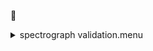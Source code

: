 &#x1F4D5; <details><summary>spectrograph validation.menu</summary><blockquote><pre>&#x1F4D5; <details><summary>spectragraph_validation.cbk</summary><blockquote><pre>&#x1F4D5; <details><summary>1079_13wave_1beam_16sums_1rep_BOTH.rcp</summary><blockquote><pre>data	rcam	both	1079.14	   16&#x1F4D5;  data	rcam	both	1079.14	   16 
data	rcam	both	1079.25	   16&#x1F4D5;  data	rcam	both	1079.25	   16 
data	rcam	both	1079.36	   16&#x1F4D5;  data	rcam	both	1079.36	   16 
data	rcam	both	1079.47	   16&#x1F4D5;  data	rcam	both	1079.47	   16 
data	rcam	both	1079.58	   16&#x1F4D5;  data	rcam	both	1079.58	   16 
data	rcam	both	1079.69	   16&#x1F4D5;  data	rcam	both	1079.69	   16 
data	rcam	both	1079.80	   16&#x1F4D5;  data	rcam	both	1079.80	   16 
data	rcam	both	1079.91	   16&#x1F4D5;  data	rcam	both	1079.91	   16 
data	rcam	both	1080.02	   16&#x1F4D5;  data	rcam	both	1080.02	   16 
data	rcam	both	1080.13	   16&#x1F4D5;  data	rcam	both	1080.13	   16 
data	rcam	both	1080.24	   16&#x1F4D5;  data	rcam	both	1080.24	   16 
data	rcam	both	1080.35	   16&#x1F4D5;  data	rcam	both	1080.35	   16 
data	rcam	both	1080.46	   16&#x1F4D5;  data	rcam	both	1080.46	   16 
The above code block covers:1.17 minutes of camera integration + hardware moves and overhead</pre></blockquote></details>The above code block covers:1.17 minutes of camera integration + hardware moves and overhead</pre></blockquote></details></pre></blockquote></details>